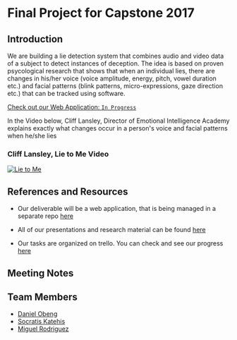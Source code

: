 # Final Project for Capstone 2017

## Introduction

We are building a lie detection system that combines audio and video data of a subject to detect instances of deception. The idea is based on proven psycological research that shows that when an individual lies, there are changes in 
his/her voice (voice amplitude, energy, pitch, vowel duration etc.) and facial patterns (blink patterns, micro-expressions, gaze direction etc.) that can be tracked using software.

[Check out our Web Application: `In Progress`](https://github.com/Notabela/Lie_to_me)

In the Video below, Cliff Lansley, Director of Emotional Intelligence Academy explains exactly what changes occur in a 
person's voice and facial patterns when he/she lies

### Cliff Lansley, Lie to Me Video

[![Lie to Me](https://img.youtube.com/vi/RnwdndsspTI/0.jpg)](https://www.youtube.com/watch?v=RnwdndsspTI "Lie to Me")


## References and Resources

- Our deliverable will be a web application, that is being managed in a separate repo [here](https://github.com/Notabela/Lie_to_me)


- All of our presentations and research material can be found [here](https://drive.google.com/open?id=13uXmD4sRa6-V3yXvP71MtuWEeBsLyqjF)


- Our tasks are organized on trello. You can check and see our progress [here](https://trello.com/b/OrsvFPzi/deception-detection)


## Meeting Notes


## Team Members

- [Daniel Obeng](https://github.com/notabela)
- [Socratis Katehis](https://github.com/zoogati)
- [Miguel Rodriguez](https://github.com/moomookittyclam148)

